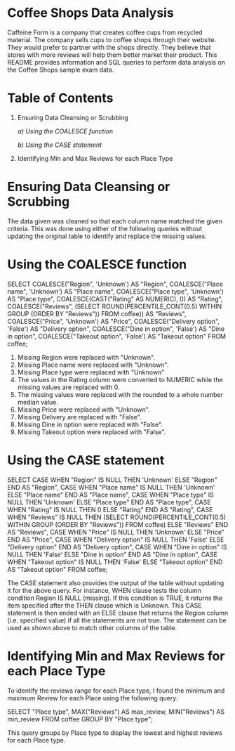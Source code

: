 # Coffee Shops Data Analysis
Caffeine Form is a company that creates coffee cups from recycled material. The company sells cups to coffee shops through their website. They would prefer to partner with the shops directly. They believe that stores with more reviews will help them better market their product. This README provides information and SQL queries to perform data analysis on the Coffee Shops sample exam data.
# Table of Contents
1. Ensuring Data Cleansing or Scrubbing
   
    _a) Using the COALESCE function_

    _b) Using the CASE statement_

2. Identifying Min and Max Reviews for each Place Type

# Ensuring Data Cleansing or Scrubbing
The data given was cleaned so that each column name matched the given criteria. This was done using either of the following queries without updating the original table to identify and replace the missing values.

 # Using the COALESCE function
SELECT
    COALESCE("Region", 'Unknown') AS "Region",
    COALESCE("Place name", 'Unknown') AS "Place name",
    COALESCE("Place type", 'Unknown') AS "Place type",
    COALESCE(CAST("Rating" AS NUMERIC), 0) AS "Rating",
    COALESCE("Reviews", (SELECT ROUND(PERCENTILE_CONT(0.5) WITHIN GROUP (ORDER BY "Reviews")) FROM coffee)) AS "Reviews",
    COALESCE("Price", 'Unknown') AS "Price",
    COALESCE("Delivery option", 'False') AS "Delivery option",
    COALESCE("Dine in option", 'False') AS "Dine in option",
    COALESCE("Takeout option", 'False') AS "Takeout option"
FROM 
    coffee;

1. Missing Region were replaced with "Unknown".
2. Missing Place name were replaced with "Unknown".
3. Missing Place type were replaced with "Unknown"
4. The values in the Rating column were converted to NUMERIC while the missing values are replaced with 0.
5. The missing values were replaced with the rounded to a whole number median value.
6. Missing Price were replaced with "Unknown".
7. Missing Delivery are replaced with "False".
8. Missing Dine in option were replaced with "False".
9. Missing Takeout option were replaced with "False".

# Using the CASE statement
SELECT 
    CASE WHEN "Region" IS NULL THEN 'Unknown' ELSE "Region" END AS "Region",
    CASE WHEN "Place name" IS NULL THEN 'Unknown' ELSE "Place name" END AS "Place name",
    CASE WHEN "Place type" IS NULL THEN 'Unknown' ELSE "Place type" END AS "Place type",
    CASE WHEN "Rating" IS NULL THEN 0 ELSE "Rating" END AS "Rating",
    CASE WHEN "Reviews" IS NULL THEN (SELECT ROUND(PERCENTILE_CONT(0.5) WITHIN GROUP (ORDER BY "Reviews")) FROM coffee) ELSE "Reviews" END AS "Reviews",
    CASE WHEN "Price" IS NULL THEN 'Unknown' ELSE "Price" END AS "Price",
    CASE WHEN "Delivery option" IS NULL THEN 'False' ELSE "Delivery option" END AS "Delivery option",
    CASE WHEN "Dine in option" IS NULL THEN 'False' ELSE "Dine in option" END AS "Dine in option",
    CASE WHEN "Takeout option" IS NULL THEN 'False' ELSE "Takeout option" END AS "Takeout option"
FROM 
    coffee;
    
The CASE statement also provides the output of the table without updating it for the above query. 
For instance, WHEN clause tests the column condition Region IS NULL (missing). If this condition is TRUE, it returns the item specified after the THEN clause which is Unknown. 
This CASE statement is then ended with an ELSE clause that returns the Region column (i.e. specified value) if all the statements are not true. 
The statement can be used as shown above to match other columns of the table.


# Identifying Min and Max Reviews for each Place Type
To identify the reviews range for each Place type, I found the minimum and maximum Review for each Place using the following query:

SELECT 
"Place type", 
MAX("Reviews") AS max_review, 
MIN("Reviews") AS min_review
FROM coffee
GROUP BY "Place type";

This query groups by Place type to display the lowest and highest reviews for each Place type.
